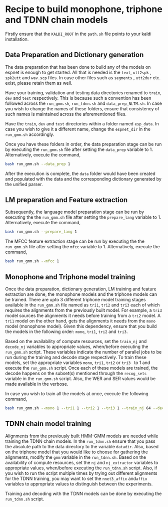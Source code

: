 # Recipe to build monophone, triphone and TDNN chain models

Firstly ensure that the `KALDI_ROOT` in the `path.sh` file points to your kaldi installation.

## Data Preparation and Dictionary generation

The data preparation that has been done to build any of the models on espnet is enough to get started. All that is needed is the `text`, `utt2spk` , `spk2utt` and `wav.scp` files. In case other files such as `segments` , `utt2dur` etc. exist, please retain them as well.

Have your training, validation and testing data directories renamed to `train`, `dev` and `test` respectively. This is because such a convention has been followed across the `run_gmm.sh`, `run_tdnn.sh` and `data_prep_NLTM.sh`. In case you wish to change the names of these folders, ensure that consistency of such names is maintained across the aforementioned files.

Have the `train`, `dev` and `test` directories within a folder named `esp_data`. In case you wish to give it a different name, change the `espnet_dir` in the `run_gmm.sh` accordingly.

Once you have these folders in order, the data preparation stage can be run by executing the `run_gmm.sh` file after setting the `data_prep` variable to 1. Alternatively, execute the command,

```sh
bash run_gmm.sh --data_prep 1
```

After the execution is complete, the `data` folder would have been created and populated with the data and the corresponding dictionary generated by the unified parser.

## LM preparation and Feature extraction

Subsequently, the language model preparation stage can be run by executing the the `run_gmm.sh` file after setting the `prepare_lang` variable to 1. Alternatively, execute the command,

```sh
bash run_gmm.sh --prepare_lang 1
```

The MFCC feature extraction stage can be run by executing the the `run_gmm.sh` file after setting the `mfcc` variable to 1. Alternatively, execute the command,

```sh
bash run_gmm.sh --mfcc 1
```

## Monophone and Triphone model training

Once the data preparation, dictionary generation, LM training and feature extraction are done, the monophone models and the triphone models can be trained. There are upto 3 different triphone model training stages available in the `run_gmm.sh` file named as `tri1`, `tri2` and `tri3` each of which requires the alignments from the previously built model. For example, a `tri3` model sources the alignments it needs before training from a `tri2` model. A `tri1` model on the other hand, gets the alignments it needs from the `mono` model (monophone model). Given this dependency, ensure that you build the models in the following order: `mono`, `tri1`, `tri2` and `tri3`.

Based on the availability of compute resources, set the `train_nj` and `decode_nj` variables to appropriate values, when/before executing the `run_gmm.sh` script. These variables indicate the number of parallel jobs to be run during the training and decode stage respectively. To train these models, set the appropriate variables `mono`, `tri1`, `tri2` or `tri3 ` to 1 and execute the `run_gmm.sh` script. Once each of these models are trained, the decode happens on the subset(s) mentioned through the `recog_sets` variable in the `run_gmm.sh` script. Also, the WER and SER values would be made available in the verbose.

In case you wish to train all the models at once, execute the following command,

```sh
bash run_gmm.sh --mono 1 --tri1 1 --tri2 1 --tri3 1 --train_nj 64 --decode_nj 32
```

## TDNN chain model training

Alignments from the previously built HMM-GMM models are needed while training the TDNN chain models. In the `run_tdnn.sh` ensure that you pass the absolute path to the data directory to the variable `datadir`. Also, based on the triphone model that you would like to choose for gathering the alignments, modify the `gmm` variable in the `run_tdnn.sh`. Based on the availability of compute resources, set the `nj` and `nj_extractor` variables to appropriate values, when/before executing the `run_tdnn.sh` script. Also, if you wish to run the script multiple times by trying out different alignments for the TDNN training, you may want to set the `nnet3_affix` and`affix` variables to appropriate values to distinguish between the experiments.

Training and decoding with the TDNN models can be done by executing the `run_tdnn.sh` script.